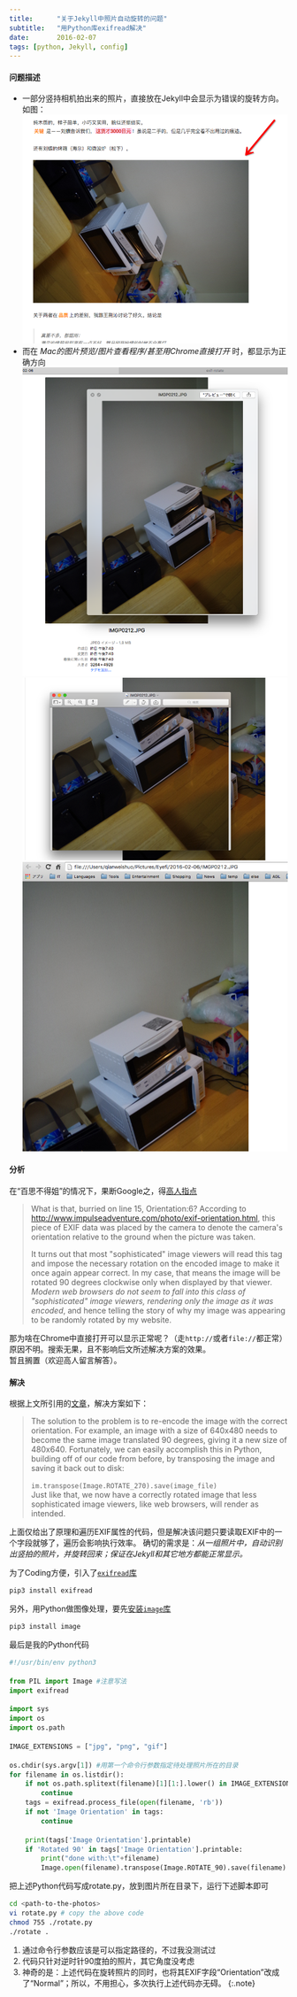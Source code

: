 ```yaml
---
title:      "关于Jekyll中照片自动旋转的问题"
subtitle:   "用Python库exifread解决"
date:       2016-02-07
tags: [python, Jekyll, config]
---
```


#### 问题描述
* 一部分竖持相机拍出来的照片，直接放在Jekyll中会显示为错误的旋转方向。如图：
![](/img/in-post/exif-rotate/wrong-rotate.png)
* 而在 *Mac的图片预览/图片查看程序/甚至用Chrome直接打开* 时，都显示为正确方向
![](/img/in-post/exif-rotate/preview.png)
![](/img/in-post/exif-rotate/iPhoto.png)
![](/img/in-post/exif-rotate/chrome.png)

#### 分析
在“百思不得姐”的情况下，果断Google之，得[高人指点][ghb]

> What is that, burried on line 15, Orientation:6? According to http://www.impulseadventure.com/photo/exif-orientation.html, this piece of EXIF data was placed by the camera to denote the camera's orientation relative to the ground when the picture was taken.
> 
> It turns out that most "sophisticated" image viewers will read this tag and impose the necessary rotation on the encoded image to make it once again appear correct. In my case, that means the image will be rotated 90 degrees clockwise only when displayed by that viewer. *Modern web browsers do not seem to fall into this class of "sophisticated" image viewers, rendering only the image as it was encoded*, and hence telling the story of why my image was appearing to be randomly rotated by my website.

那为啥在Chrome中直接打开可以显示正常呢？（走`http://`或者`file://`都正常）  
原因不明。搜索无果，且不影响后文所述解决方案的效果。  
暂且搁置（欢迎高人留言解答）。

#### 解决
根据上文所引用的[文章][ghb]，解决方案如下：

> The solution to the problem is to re-encode the image with the correct orientation. For example, an image with a size of 640x480 needs to become the same image translated 90 degrees, giving it a new size of 480x640. Fortunately, we can easily accomplish this in Python, building off of our code from before, by transposing the image and saving it back out to disk:
> 
> `im.transpose(Image.ROTATE_270).save(image_file)`  
> Just like that, we now have a correctly rotated image that less sophisticated image viewers, like web browsers, will render as intended.

上面仅给出了原理和遍历EXIF属性的代码，但是解决该问题只要读取EXIF中的一个字段就够了，遍历会影响执行效率。
确切的需求是：*从一组照片中，自动识别出竖拍的照片，并旋转回来；保证在Jekyll和其它地方都能正常显示。*

为了Coding方便，引入了[`exifread`库](https://github.com/ianare/exif-py)

~~~ bash
pip3 install exifread
~~~

另外，用Python做图像处理，要先[安装`image`库](http://stackoverflow.com/questions/8863917/importerror-no-module-named-pil)

~~~ bash
pip3 install image
~~~

最后是我的Python代码

~~~ python
#!/usr/bin/env python3

from PIL import Image #注意写法
import exifread

import sys
import os
import os.path

IMAGE_EXTENSIONS = ["jpg", "png", "gif"]

os.chdir(sys.argv[1]) #用第一个命令行参数指定待处理照片所在的目录
for filename in os.listdir():
	if not os.path.splitext(filename)[1][1:].lower() in IMAGE_EXTENSIONS:
		continue
	tags = exifread.process_file(open(filename, 'rb'))
	if not 'Image Orientation' in tags:
		continue

	print(tags['Image Orientation'].printable)
	if 'Rotated 90' in tags['Image Orientation'].printable:
		print("done with:\t"+filename)
		Image.open(filename).transpose(Image.ROTATE_90).save(filename)
~~~

把上述Python代码写成rotate.py，放到图片所在目录下，运行下述脚本即可

~~~ bash
cd <path-to-the-photos>
vi rotate.py # copy the above code
chmod 755 ./rotate.py
./rotate .
~~~
1. 通过命令行参数应该是可以指定路径的，不过我没测试过
2. 代码只针对逆时针90度拍的照片，其它角度没考虑
3. 神奇的是：上述代码在旋转照片的同时，也将其EXIF字段“Orientation”改成了“Normal”；所以，不用担心，多次执行上述代码亦无碍。
{:.note}

[ghb]: http://gregoryhasseler.com/2015/12/09/strange-image-rotation.html
